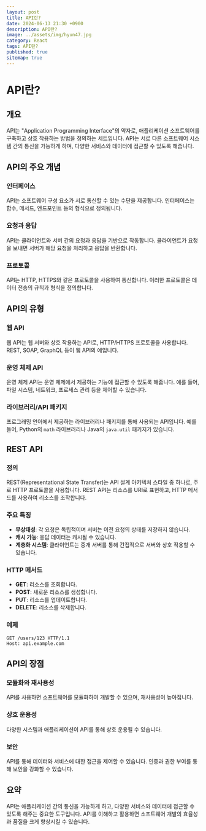```yaml
---
layout: post
title: API란?
date: 2024-06-13 21:30 +0900
description: API란?
image: ../assets/img/hyun47.jpg
category: React
tags: API란?
published: true
sitemap: true
---
```


# API란?

## 개요

API는 "Application Programming Interface"의 약자로, 애플리케이션 소프트웨어를 구축하고 상호 작용하는 방법을 정의하는 세트입니다. API는 서로 다른 소프트웨어 시스템 간의 통신을 가능하게 하며, 다양한 서비스와 데이터에 접근할 수 있도록 해줍니다.

## API의 주요 개념

### 인터페이스

API는 소프트웨어 구성 요소가 서로 통신할 수 있는 수단을 제공합니다. 인터페이스는 함수, 메서드, 엔드포인트 등의 형식으로 정의됩니다.

### 요청과 응답

API는 클라이언트와 서버 간의 요청과 응답을 기반으로 작동합니다. 클라이언트가 요청을 보내면 서버가 해당 요청을 처리하고 응답을 반환합니다.

### 프로토콜

API는 HTTP, HTTPS와 같은 프로토콜을 사용하여 통신합니다. 이러한 프로토콜은 데이터 전송의 규칙과 형식을 정의합니다.

## API의 유형

### 웹 API

웹 API는 웹 서버와 상호 작용하는 API로, HTTP/HTTPS 프로토콜을 사용합니다. REST, SOAP, GraphQL 등이 웹 API의 예입니다.

### 운영 체제 API

운영 체제 API는 운영 체제에서 제공하는 기능에 접근할 수 있도록 해줍니다. 예를 들어, 파일 시스템, 네트워크, 프로세스 관리 등을 제어할 수 있습니다.

### 라이브러리/API 패키지

프로그래밍 언어에서 제공하는 라이브러리나 패키지를 통해 사용되는 API입니다. 예를 들어, Python의 `math` 라이브러리나 Java의 `java.util` 패키지가 있습니다.

## REST API

### 정의

REST(Representational State Transfer)는 API 설계 아키텍처 스타일 중 하나로, 주로 HTTP 프로토콜을 사용합니다. REST API는 리소스를 URI로 표현하고, HTTP 메서드를 사용하여 리소스를 조작합니다.

### 주요 특징

- **무상태성**: 각 요청은 독립적이며 서버는 이전 요청의 상태를 저장하지 않습니다.
- **캐시 가능**: 응답 데이터는 캐시될 수 있습니다.
- **계층화 시스템**: 클라이언트는 중개 서버를 통해 간접적으로 서버와 상호 작용할 수 있습니다.

### HTTP 메서드

- **GET**: 리소스를 조회합니다.
- **POST**: 새로운 리소스를 생성합니다.
- **PUT**: 리소스를 업데이트합니다.
- **DELETE**: 리소스를 삭제합니다.

### 예제

```http
GET /users/123 HTTP/1.1
Host: api.example.com
```

## API의 장점

### 모듈화와 재사용성

API를 사용하면 소프트웨어를 모듈화하여 개발할 수 있으며, 재사용성이 높아집니다.

### 상호 운용성

다양한 시스템과 애플리케이션이 API를 통해 상호 운용될 수 있습니다.

### 보안

API를 통해 데이터와 서비스에 대한 접근을 제어할 수 있습니다. 인증과 권한 부여를 통해 보안을 강화할 수 있습니다.

## 요약

API는 애플리케이션 간의 통신을 가능하게 하고, 다양한 서비스와 데이터에 접근할 수 있도록 해주는 중요한 도구입니다. API를 이해하고 활용하면 소프트웨어 개발의 효율성과 품질을 크게 향상시킬 수 있습니다.

